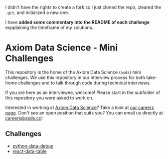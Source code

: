 I didn't have the rights to create a fork so I just cloned the repo, cleared the `.git`, and initialized a new one.

I have **added some commentary into the README of each challenge** expplaining the timeframe of my solutions.

# Axiom Data Science - Mini Challenges

This repository is the home of the Axiom Data Science (`axds`) mini challenges. We use this repository in our interview process for both take-home challenges and to talk through code during technical interviews.

If you are here as an interviewee, welcome! Please start in the subfolder of this repository you were asked to work on.

Interested in working at [Axiom Data Science](https://axiomdatascience.com)? Take a look at [our careers page](https://axiomdatascience.com/jobs/). Don't see an open position that suits you? You can email us directly at [careers@axds.co](mailto:careers@axds.co)!

## Challenges

* [python-data-debug](python-data-debug)
* [react-data-table](react-data-table)
